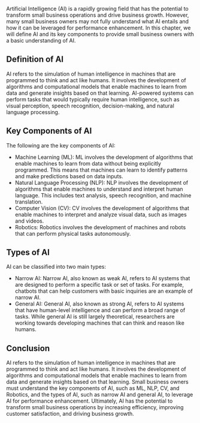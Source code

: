 

Artificial Intelligence (AI) is a rapidly growing field that has the potential to transform small business operations and drive business growth. However, many small business owners may not fully understand what AI entails and how it can be leveraged for performance enhancement. In this chapter, we will define AI and its key components to provide small business owners with a basic understanding of AI.

Definition of AI
----------------

AI refers to the simulation of human intelligence in machines that are programmed to think and act like humans. It involves the development of algorithms and computational models that enable machines to learn from data and generate insights based on that learning. AI-powered systems can perform tasks that would typically require human intelligence, such as visual perception, speech recognition, decision-making, and natural language processing.

Key Components of AI
--------------------

The following are the key components of AI:

* Machine Learning (ML): ML involves the development of algorithms that enable machines to learn from data without being explicitly programmed. This means that machines can learn to identify patterns and make predictions based on data inputs.
* Natural Language Processing (NLP): NLP involves the development of algorithms that enable machines to understand and interpret human language. This includes text analysis, speech recognition, and machine translation.
* Computer Vision (CV): CV involves the development of algorithms that enable machines to interpret and analyze visual data, such as images and videos.
* Robotics: Robotics involves the development of machines and robots that can perform physical tasks autonomously.

Types of AI
-----------

AI can be classified into two main types:

* Narrow AI: Narrow AI, also known as weak AI, refers to AI systems that are designed to perform a specific task or set of tasks. For example, chatbots that can help customers with basic inquiries are an example of narrow AI.
* General AI: General AI, also known as strong AI, refers to AI systems that have human-level intelligence and can perform a broad range of tasks. While general AI is still largely theoretical, researchers are working towards developing machines that can think and reason like humans.

Conclusion
----------

AI refers to the simulation of human intelligence in machines that are programmed to think and act like humans. It involves the development of algorithms and computational models that enable machines to learn from data and generate insights based on that learning. Small business owners must understand the key components of AI, such as ML, NLP, CV, and Robotics, and the types of AI, such as narrow AI and general AI, to leverage AI for performance enhancement. Ultimately, AI has the potential to transform small business operations by increasing efficiency, improving customer satisfaction, and driving business growth.
